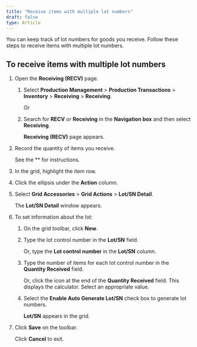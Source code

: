 ```yaml
---
title: "Receive items with multiple lot numbers"
draft: false
type: Article
---
```


You can keep track of lot numbers for goods you receive. Follow these steps to receive items with multiple lot numbers.

## To receive items with multiple lot numbers

1. Open the **Receiving (RECV)** page.

    1. Select **Production Management** > **Production Transactions** > **Inventory** > **Receiving** > **Receiving**.

       Or

   2. Search for **RECV** or **Receiving** in the **Navigation box** and then select **Receiving**.

        **Receiving (RECV)** page appears.

2. Record the quantity of items you receive.

    See the ** for instructions.

3. In the grid, highlight the item row.

4. Click the ellipsis under the **Action** column.

5. Select **Grid Accessories** > **Grid Actions** > **Lot/SN Detail**.

    The **Lot/SN Detail** window appears.

6. To set information about the lot:

   1. On the grid toolbar, click **New**.

    2. Type the lot control number in the **Lot/SN** field.

        Or, type the **Lot control number** in the **Lot/SN** column.

   2. Type the number of items for each lot control number in the **Quantity Received** field.

        Or, click the icon at the end of the **Quantity Received** field. This displays the calculator. Select an appropriate value.

   3. Select the **Enable Auto Generate Lot/SN** check box to generate lot numbers.

        **Lot/SN** appears in the grid.

7. Click **Save** on the toolbar.

    Click **Cancel** to exit.

​